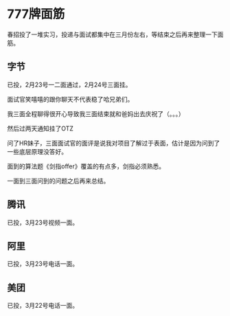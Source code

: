 # 777牌面筋

春招投了一堆实习，投递与面试都集中在三月份左右，等结束之后再来整理一下面筋。

## 字节

已投，2月23号一二面通过，2月24号三面挂。

面试官笑嘻嘻的跟你聊天不代表稳了哈兄弟们。

我三面全程聊得很开心导致我三面结束就和爸妈出去庆祝了（。。。）

然后过两天通知挂了OTZ

问了HR妹子，三面面试官的面评是说我对项目了解过于表面，估计是因为问到了一些底层原理没答好。

面到的算法题《剑指offer》覆盖的有点多，剑指必须熟悉。

一面到三面问到的问题之后再来总结。

## 腾讯

已投，3月23号视频一面。

## 阿里

已投，3月23号电话一面。

## 美团

已投，3月22号电话一面。

